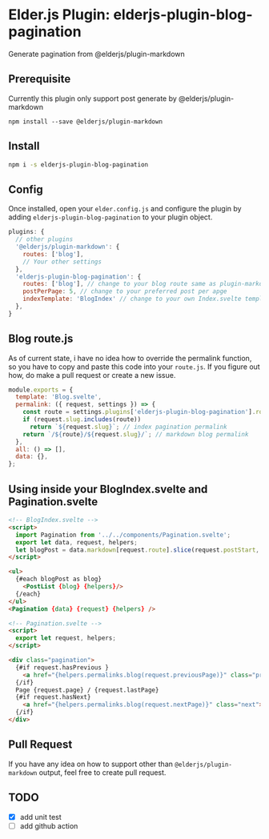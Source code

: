 # Elder.js Plugin: elderjs-plugin-blog-pagination

Generate pagination from @elderjs/plugin-markdown

## Prerequisite

Currently this plugin only support post generate by @elderjs/plugin-markdown

```
npm install --save @elderjs/plugin-markdown
```

## Install

```bash
npm i -s elderjs-plugin-blog-pagination
```

## Config

Once installed, open your `elder.config.js` and configure the plugin by adding `elderjs-plugin-blog-pagination` to your plugin object.

```javascript
plugins: {
  // other plugins
  '@elderjs/plugin-markdown': {
    routes: ['blog'],
    // Your other settings
  },
  'elderjs-plugin-blog-pagination': {
    routes: ['blog'], // change to your blog route same as plugin-markdown route
    postPerPage: 5, // change to your preferred post per apge
    indexTemplate: 'BlogIndex' // change to your own Index.svelte template but without `.svelte`
  },
}
```

## Blog route.js

As of current state, i have no idea how to override the permalink function, so you have to copy and paste this code into your `route.js`. If you figure out how, do make a pull request or create a new issue.

```js
module.exports = {
  template: 'Blog.svelte',
  permalink: ({ request, settings }) => {
    const route = settings.plugins['elderjs-plugin-blog-pagination'].routes;
    if (request.slug.includes(route))
      return `${request.slug}`; // index pagination permalink
    return `/${route}/${request.slug}/`; // markdown blog permalink
  },
  all: () => [],
  data: {},
};
```

## Using inside your BlogIndex.svelte and Pagination.svelte

```html
<!-- BlogIndex.svelte -->
<script>
  import Pagination from '../../components/Pagination.svelte';
  export let data, request, helpers;
  let blogPost = data.markdown[request.route].slice(request.postStart, request.postEnd);
</script>

<ul>
  {#each blogPost as blog}
    <PostList {blog} {helpers}/>
  {/each}
</ul>
<Pagination {data} {request} {helpers} />
```


```html
<!-- Pagination.svelte -->
<script>
  export let request, helpers;
</script>

<div class="pagination">
  {#if request.hasPrevious }
    <a href="{helpers.permalinks.blog(request.previousPage)}" class="prev">&lsaquo;</a>
  {/if}
  Page {request.page} / {request.lastPage}
  {#if request.hasNext}
    <a href="{helpers.permalinks.blog(request.nextPage)}" class="next">&rsaquo;</a>
  {/if}
</div>
```

## Pull Request

If you have any idea on how to support other than `@elderjs/plugin-markdown` output, feel free to create pull request.

## TODO

- [x] add unit test
- [ ] add github action
